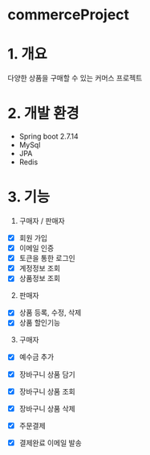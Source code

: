 # commerceProject

# 1. 개요
다양한 상품을 구매할 수 있는 커머스 프로젝트

# 2. 개발 환경
- Spring boot 2.7.14
- MySql
- JPA
- Redis

# 3. 기능

1. 구매자 / 판매자
- [X] 회원 가입
- [x] 이메일 인증
- [x] 토큰을 통한 로그인
- [x] 계정정보 조회
- [x] 상품정보 조회

2. 판매자
- [x] 상품 등록, 수정, 삭제
- [x] 상품 할인기능

3. 구매자
- [x] 예수금 추가
- [x] 장바구니 상품 담기
- [x] 장바구니 상품 조회
- [x] 장바구니 상품 삭제
- [x] 주문결제
- [x] 결제완료 이메일 발송

